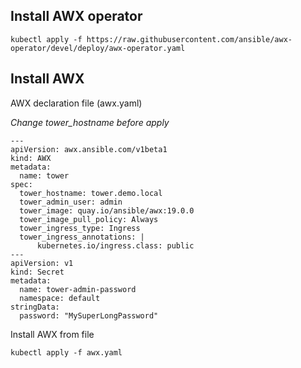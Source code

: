 ## Install AWX operator
```
kubectl apply -f https://raw.githubusercontent.com/ansible/awx-operator/devel/deploy/awx-operator.yaml
````

## Install AWX
AWX declaration file (awx.yaml)

*Change tower_hostname before apply*
```
---
apiVersion: awx.ansible.com/v1beta1
kind: AWX
metadata:
  name: tower
spec:
  tower_hostname: tower.demo.local
  tower_admin_user: admin
  tower_image: quay.io/ansible/awx:19.0.0
  tower_image_pull_policy: Always
  tower_ingress_type: Ingress
  tower_ingress_annotations: |
      kubernetes.io/ingress.class: public
---
apiVersion: v1
kind: Secret
metadata:
  name: tower-admin-password
  namespace: default
stringData:
  password: "MySuperLongPassword"
```

Install AWX from file

```
kubectl apply -f awx.yaml
```
